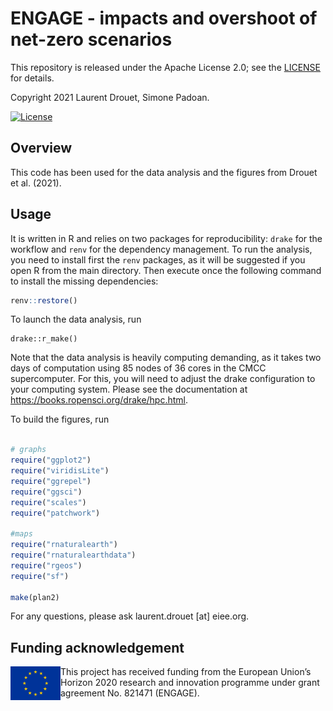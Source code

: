 # ENGAGE - impacts and overshoot of net-zero scenarios

This repository is released under the Apache License 2.0;
see the [LICENSE](LICENSE) for details. 

Copyright 2021 Laurent Drouet, Simone Padoan.

[![License](https://img.shields.io/badge/License-Apache_2.0-blue.svg)](https://opensource.org/licenses/Apache-2.0)

## Overview

This code has been used for the data analysis and the figures from Drouet et al. (2021). 

## Usage

It is written in R and relies on two packages for reproducibility: `drake` for the workflow and `renv` for the dependency management. To run the analysis, you need to install first the `renv` packages, as it will be suggested if you open R from the main directory. Then execute once the following command to install the missing dependencies:

```r
renv::restore()
```

To launch the data analysis, run
```
drake::r_make()
```

Note that the data analysis is heavily computing demanding, as it takes two days of computation using 85 nodes of 36 cores in the CMCC supercomputer. For this, you will need to adjust the drake configuration to your computing system. Please see the documentation at https://books.ropensci.org/drake/hpc.html. 


To build the figures, run
```r

# graphs
require("ggplot2")
require("viridisLite")
require("ggrepel")
require("ggsci")
require("scales")
require("patchwork")

#maps
require("rnaturalearth")
require("rnaturalearthdata")
require("rgeos")
require("sf")

make(plan2)

```

For any questions, please ask laurent.drouet [at] eiee.org. 

## Funding acknowledgement

<img src="./data/Flag_of_Europe.svg.png" width="80" height="54" align="left" alt="EU logo" />
This project has received funding from the European Union’s Horizon 2020 research
and innovation programme under grant agreement No. 821471 (ENGAGE).
